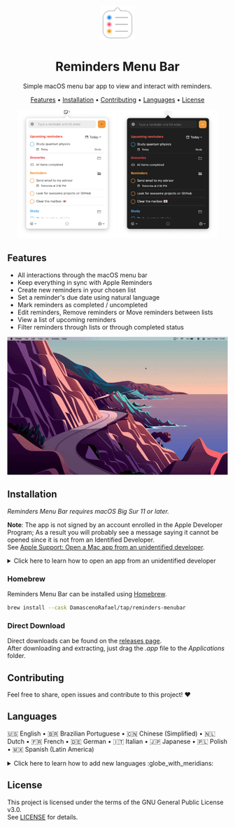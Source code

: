 <div align="center">
  <img
    src="images/reminders-icon.png"
    alt="Reminders Menu Bar"
  >
  <h1>
    Reminders Menu Bar
  </h1>
  <p>
    Simple macOS menu bar app to view and interact with reminders.
  </p>
  <p>
    <a href="#features">Features</a> •
    <a href="#installation">Installation</a> •
    <a href="#contributing">Contributing</a> •
    <a href="#languages">Languages</a> •
    <a href="#license">License</a>
  </p>
</div>

<div align="center">
  <img
    max-width="400"
    width="45%"
    src="images/reminder-menubar-light.png"
    alt="Reminders Menu Bar in light mode"
  >
  <img
    max-width="400"
    width="45%"
    src="images/reminder-menubar-dark.png"
    alt="Reminders Menu Bar in dark mode"
  >
</div>

## Features

* All interactions through the macOS menu bar
* Keep everything in sync with Apple Reminders
* Create new reminders in your chosen list
* Set a reminder's due date using natural language
* Mark reminders as completed / uncompleted
* Edit reminders, Remove reminders or Move reminders between lists
* View a list of upcoming reminders
* Filter reminders through lists or through completed status

<div align="center">
  <img
    src="images/reminders-menubar-demo.gif"
    alt="Reminders Menu Bar demo"
  >
</div>

## Installation

*Reminders Menu Bar requires macOS Big Sur 11 or later.*

**Note**: The app is not signed by an account enrolled in the Apple Developer Program; As a result you will probably see a message saying it cannot be opened since it is not from an Identified Developer.  
See [Apple Support: Open a Mac app from an unidentified developer](https://support.apple.com/guide/mac-help/mh40616/mac).

<details>
  <summary>
  Click here to learn how to open an app from an unidentified developer
  </summary>

  1. Try to run the app and when you see the message just click *OK*;
  2. Open *System Preferences* > *Security and Privacy*;
  3. On the *General* tab check the message saying that the app was blocked;
  4. Finally click on *Open Anyway*.

</details>

### Homebrew

Reminders Menu Bar can be installed using [Homebrew](http://brew.sh).

```bash
brew install --cask DamascenoRafael/tap/reminders-menubar
```

### Direct Download

Direct downloads can be found on the [releases page](https://github.com/DamascenoRafael/reminders-menubar/releases).  
After downloading and extracting, just drag the *.app* file to the *Applications* folder.

## Contributing

Feel free to share, open issues and contribute to this project! :heart:

## Languages

🇺🇸 English • 🇧🇷 Brazilian Portuguese • 🇨🇳 Chinese (Simplified) • 🇳🇱 Dutch • 🇫🇷 French • 🇩🇪 German • 🇮🇹 Italian • 🇯🇵 Japanese • 🇵🇱 Polish • 🇲🇽 Spanish (Latin America)

<details>
  <summary>
  Click here to learn how to add new languages :globe_with_meridians:
  </summary>

1. In Project navigator select the project reminders-menubar (first item)
2. In the list of projects and targets select the project reminders-menubar (not the target)
3. In the "Info" tab under "Localizations" select the "+" button and choose the new location
4. In the list of resources, make sure all files are checked and click on "Finish"
5. Edit the new location version of the **Localizable.strings** and **InfoPlist.strings** files with the translations

</details>

## License

This project is licensed under the terms of the GNU General Public License v3.0.  
See [LICENSE](LICENSE) for details.
